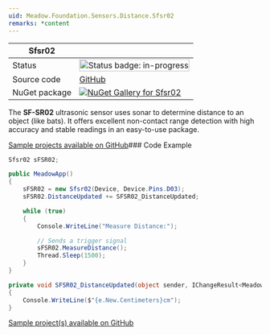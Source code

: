 ```yaml
---
uid: Meadow.Foundation.Sensors.Distance.Sfsr02
remarks: *content
---
```


| Sfsr02 | |
|--------|--------|
| Status | <img src="https://img.shields.io/badge/InProgress-yellow" style="width: auto; height: -webkit-fill-available;" alt="Status badge: in-progress" /> |
| Source code | [GitHub](https://github.com/WildernessLabs/Meadow.Foundation/tree/main/Source/Meadow.Foundation.Peripherals/Sensors.Distance.Sfsr02) |
| NuGet package | <a href="https://www.nuget.org/packages/Meadow.Foundation.Sensors.Distance.Sfsr02/" target="_blank"><img src="https://img.shields.io/nuget/v/Meadow.Foundation.Sensors.Distance.Sfsr02.svg?label=Meadow.Foundation.Sensors.Distance.Sfsr02" alt="NuGet Gallery for Sfsr02" /></a> |

The **SF-SR02** ultrasonic sensor uses sonar to determine distance to an object (like bats). It offers excellent non-contact range detection with high accuracy and stable readings in an easy-to-use package.

[Sample projects available on GitHub](https://github.com/WildernessLabs/Meadow.Foundation/tree/master/Source/Meadow.Foundation.Peripherals/Sensors.Distance.Sfsr02/Samples/)### Code Example

```csharp
Sfsr02 sFSR02;

public MeadowApp()
{
    sFSR02 = new Sfsr02(Device, Device.Pins.D03);
    sFSR02.DistanceUpdated += SFSR02_DistanceUpdated;

    while (true)
    {
        Console.WriteLine("Measure Distance:");

        // Sends a trigger signal
        sFSR02.MeasureDistance();
        Thread.Sleep(1500);
    }
}

private void SFSR02_DistanceUpdated(object sender, IChangeResult<Meadow.Units.Length> e)
{
    Console.WriteLine($"{e.New.Centimeters}cm");
}

```

[Sample project(s) available on GitHub](https://github.com/WildernessLabs/Meadow.Foundation/tree/main/Source/Meadow.Foundation.Peripherals/Sensors.Distance.Sfsr02/Samples/Sfsr02_Sample)

